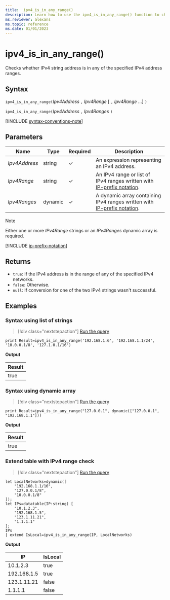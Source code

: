 ```yaml
---
title:  ipv4_is_in_any_range()
description: Learn how to use the ipv4_is_in_any_range() function to check if the IPv4 string address is in any of the IPv4 address ranges.
ms.reviewer: alexans
ms.topic: reference
ms.date: 01/01/2023
---
```

# ipv4_is_in_any_range()

Checks whether IPv4 string address is in any of the specified IPv4 address ranges.

## Syntax

`ipv4_is_in_any_range(`*Ipv4Address* `,` *Ipv4Range* [ `,` *Ipv4Range* ...] `)`

`ipv4_is_in_any_range(`*Ipv4Address* `,` *Ipv4Ranges* `)`

[!INCLUDE [syntax-conventions-note](../../includes/syntax-conventions-note.md)]

## Parameters

| Name | Type | Required | Description |
|--|--|--|--|
| *Ipv4Address*| string | &check; | An expression representing an IPv4 address.|
| *Ipv4Range*| string | &check; | An IPv4 range or list of IPv4 ranges written with [IP-prefix notation](#ip-prefix-notation).|
| *Ipv4Ranges*| dynamic | &check; | A dynamic array containing IPv4 ranges written with [IP-prefix notation](#ip-prefix-notation).|

> [!NOTE]
> Either one or more *IPv4Range* strings or an *IPv4Ranges* dynamic array is required.

[!INCLUDE [ip-prefix-notation](../../includes/ip-prefix-notation.md)]

## Returns

* `true`: If the IPv4 address is in the range of any of the specified IPv4 networks.
* `false`: Otherwise.
* `null`: If conversion for one of the two IPv4 strings wasn't successful.

## Examples

### Syntax using list of strings

> [!div class="nextstepaction"]
> <a href="https://dataexplorer.azure.com/clusters/help/databases/Samples?query=H4sIAAAAAAAAAysoyswrUQhKLS7NKbHNLCgzic8sjs/Mi0/Mq4wvSsxLT9VQN7Q00jM0s9Az1DNT11FA4hrqG5mARQz0QNBQ3wLMMzIHyoG4hmbqmgA/iDq/YAAAAA==" target="_blank">Run the query</a>

```kusto
print Result=ipv4_is_in_any_range('192.168.1.6', '192.168.1.1/24', '10.0.0.1/8', '127.1.0.1/16')
```

**Output**

|Result|
|--|
|true|

### Syntax using dynamic array

> [!div class="nextstepaction"]
> <a href="https://dataexplorer.azure.com/clusters/help/databases/Samples?query=H4sIAAAAAAAAAysoyswrUQhKLS7NKbHNLCgzic8sjs/Mi0/Mq4wvSsxLT9VQMjQy1zMAQkMlHYWUyrzE3MxkjWgUUSVDSyM9QzMLPUMgN1ZTEwBpBE7bVQAAAA==" target="_blank">Run the query</a>

```kusto
print Result=ipv4_is_in_any_range("127.0.0.1", dynamic(["127.0.0.1", "192.168.1.1"]))
```

**Output**

|Result|
|--|
|true|

### Extend table with IPv4 range check

> [!div class="nextstepaction"]
> <a href="https://dataexplorer.azure.com/clusters/help/databases/Samples?query=H4sIAAAAAAAAA1WP0QqCMBSG7/cUwysFmR4ts8QHECK8l5ClQ0ZrhhuV0MN3lFh0/ruPc/6Po4Slx7Hj6iTsc5yupuxnzW+y8xtCcTzYJwyynAGDCDIv/NJkx2IMRLlDsSPkHBREYXNVYx+3mIsSflUfjJ2kHgLauBtgCUtdh5Ntf6Z0ceMaOMTWoKYgaCBvKl5W6J5WZn2llPfHppWmlbrlem4nrofFHv5/GnwAOfWtJ/wAAAA=" target="_blank">Run the query</a>

```kusto
let LocalNetworks=dynamic([
    "192.168.1.1/16",
    "127.0.0.1/8",
    "10.0.0.1/8"
]);
let IPs=datatable(IP:string) [
    "10.1.2.3",
    "192.168.1.5",
    "123.1.11.21",
    "1.1.1.1"
];
IPs
| extend IsLocal=ipv4_is_in_any_range(IP, LocalNetworks)
```

**Output**

|IP|IsLocal|
|---|---|
|10.1.2.3|true|
|192.168.1.5|true|
|123.1.11.21|false|
|1.1.1.1|false|
